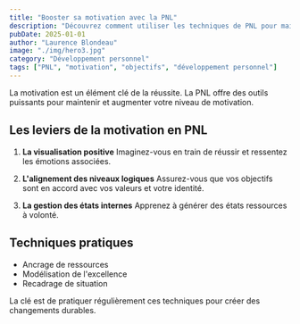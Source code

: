 ```yaml
---
title: "Booster sa motivation avec la PNL"
description: "Découvrez comment utiliser les techniques de PNL pour maintenir votre motivation et atteindre vos objectifs"
pubDate: 2025-01-01
author: "Laurence Blondeau"
image: "./img/hero3.jpg"
category: "Développement personnel"
tags: ["PNL", "motivation", "objectifs", "développement personnel"]
---
```


La motivation est un élément clé de la réussite. La PNL offre des outils puissants pour maintenir et augmenter votre niveau de motivation.

## Les leviers de la motivation en PNL

1. **La visualisation positive**
   Imaginez-vous en train de réussir et ressentez les émotions associées.

2. **L'alignement des niveaux logiques**
   Assurez-vous que vos objectifs sont en accord avec vos valeurs et votre identité.

3. **La gestion des états internes**
   Apprenez à générer des états ressources à volonté.

## Techniques pratiques

- Ancrage de ressources
- Modélisation de l'excellence
- Recadrage de situation

La clé est de pratiquer régulièrement ces techniques pour créer des changements durables. 